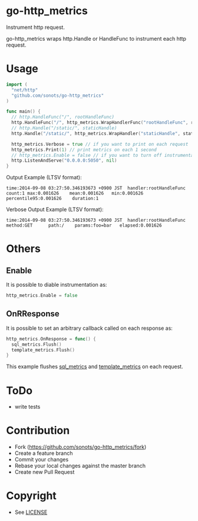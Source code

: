 # go-http\_metrics

Instrument http request.

go-http\_metrics wraps http.Handle or HandleFunc to instrument each http request. 

# Usage

```go
import (
  "net/http"
  "github.com/sonots/go-http_metrics"
)

func main() {
  // http.HandleFunc("/", rootHandleFunc)
  http.HandleFunc("/", http_metrics.WrapHandlerFunc("rootHandleFunc", rootHandleFunc))
  // http.Handle("/static/", staticHandle)
  http.Handle("/static/", http_metrics.WrapHandler("staticHandle", staticHandle))

  http_metrics.Verbose = true // if you want to print on each request
  http_metrics.Print(1) // print metrics on each 1 second
  // http_metrics.Enable = false // if you want to turn off instrumentation
  http.ListenAndServe("0.0.0.0:5050", nil)
}
```

Output Example (LTSV format):

```
time:2014-09-08 03:27:50.346193673 +0900 JST  handler:rootHandleFunc count:1 max:0.001626    mean:0.001626   min:0.001626    percentile95:0.001626    duration:1
```

Verbose Output Example (LTSV format):

```
time:2014-09-08 03:27:50.346193673 +0900 JST  handler:rootHandleFunc method:GET      path:/    params:foo=bar   elapsed:0.001626
```

# Others

## Enable

It is possible to diable instrumentation as:

```go
http_metrics.Enable = false
```

## OnRResponse

It is possible to set an arbitrary callback called on each response as:

```go
http_metrics.OnResponse = func() {
  sql_metrics.Flush()
  template_metrics.Flush()
}
```

This example flushes [sql_metrics](https://github.com/sonots/go-sql_metrics) and [template_metrics](https://github.com/sonots/go-template_metrics) on each request.

# ToDo

* write tests

# Contribution

* Fork (https://github.com/sonots/go-http_metrics/fork)
* Create a feature branch
* Commit your changes
* Rebase your local changes against the master branch
* Create new Pull Request

# Copyright

* See [LICENSE](./LICENSE)
